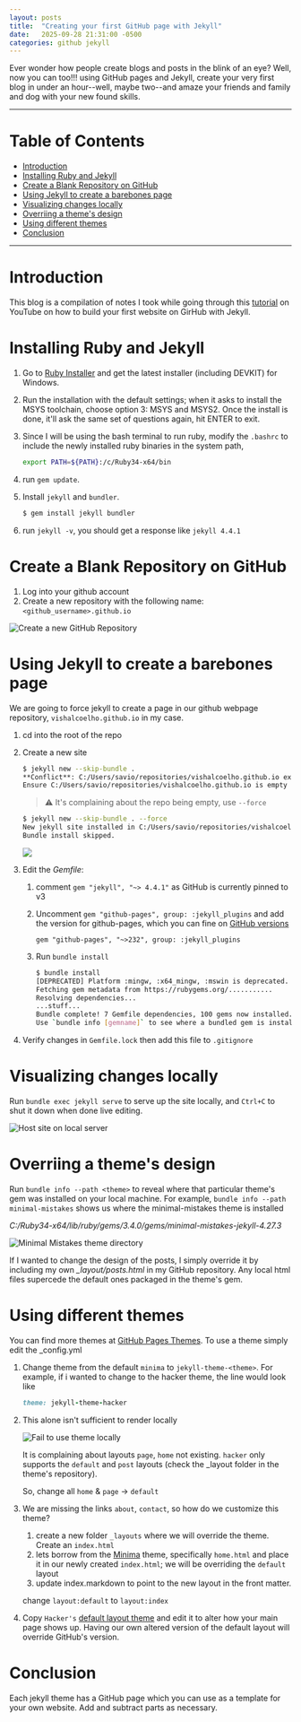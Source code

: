 ```yaml
---
layout: posts
title:  "Creating your first GitHub page with Jekyll"
date:   2025-09-28 21:31:00 -0500
categories: github jekyll
---
```

<!-- excerpts go here, right after the front matter -->
Ever wonder how people create blogs and posts in the blink of an eye? Well, now you can too!!! using GitHub pages and Jekyll, create your very first blog in under an hour--well, maybe two--and amaze your friends and family and dog with your new found skills.

---

# Table of Contents <!-- omit in toc -->

- [Introduction](#introduction)
- [Installing Ruby and Jekyll](#installing-ruby-and-jekyll)
- [Create a Blank Repository on GitHub](#create-a-blank-repository-on-github)
- [Using Jekyll to create a barebones page](#using-jekyll-to-create-a-barebones-page)
- [Visualizing changes locally](#visualizing-changes-locally)
- [Overriing a theme's design](#overriing-a-themes-design)
- [Using different themes](#using-different-themes)
- [Conclusion](#conclusion)

---

# Introduction

This blog is a compilation of notes I took while going through this [tutorial](https://www.youtube.com/watch?v=fV01b0duZwU) on YouTube on how to build your first website on GirHub with Jekyll.

# Installing Ruby and Jekyll
1. Go to [Ruby Installer](https://rubyinstaller.org/downloads/) and get the latest installer (including DEVKIT) for Windows.
2. Run the installation with the default settings; when it asks to install the MSYS toolchain, choose option 3: MSYS and MSYS2. Once the install is done, it'll ask the same set of questions again, hit ENTER to exit.
3. Since I will be using the bash terminal to run ruby, modify the `.bashrc` to include the newly installed ruby binaries in the system path,

    ```bash
    export PATH=${PATH}:/c/Ruby34-x64/bin
    ```

4. run `gem update`.
5. Install `jekyll` and `bundler`.
    ```bash
    $ gem install jekyll bundler
    ```
6. run `jekyll -v`, you should get a response like `jekyll 4.4.1`

# Create a Blank Repository on GitHub
1. Log into your github account
1. Create a new repository with the following name: `<github_username>.github.io`

![Create a new GitHub Repository][img_create_repo]

# Using Jekyll to create a barebones page
We are going to force jekyll to create a page in our github webpage repository, `vishalcoelho.github.io` in my case.

1. cd into the root of the repo
1. Create a new site

    ```bash
    $ jekyll new --skip-bundle .
    **Conflict**: C:/Users/savio/repositories/vishalcoelho.github.io exists and is not empty.
    Ensure C:/Users/savio/repositories/vishalcoelho.github.io is empty or else try again with `--force` to proceed and overwrite any files.
    ```
    > :warning: It's complaining about the repo being empty, use `--force`

    ```bash
    $ jekyll new --skip-bundle . --force
    New jekyll site installed in C:/Users/savio/repositories/vishalcoelho.github.io.
    Bundle install skipped.
    ```
    <!-- If you want to center an image, you need to use the path (not link) in an img tag, as opposed to -->
    <!-- ![Jekyll creates a blank project][img_jekyll_blank] -->
    <img
        style="display: block;
               margin-left: auto;
               margin-right: auto;
               width = 30%;"
        src="/assets/images/2025_09_28_post_first_github_page/new_jekyll_creation.png">

1. Edit the *Gemfile*:
   1. comment `gem "jekyll", "~> 4.4.1"` as GitHub is currently pinned to v3
   2. Uncomment `gem "github-pages", group: :jekyll_plugins` and add the version for github-pages, which you can fine on [GitHub versions](https://pages.github.com/versions/)

      `gem "github-pages", "~>232", group: :jekyll_plugins`
   3. Run `bundle install`

        ```bash
        $ bundle install
        [DEPRECATED] Platform :mingw, :x64_mingw, :mswin is deprecated. Please use platform :windows instead.
        Fetching gem metadata from https://rubygems.org/...........
        Resolving dependencies...
        ...stuff...
        Bundle complete! 7 Gemfile dependencies, 100 gems now installed.
        Use `bundle info [gemname]` to see where a bundled gem is installed.
        ```

2. Verify changes in `Gemfile.lock` then add this file to `.gitignore`

# Visualizing changes locally

Run `bundle exec jekyll serve` to serve up the site locally, and `Ctrl+C` to shut it down when done live editing.

   ![Host site on local server][img_local_server]


# Overriing a theme's design

Run `bundle info --path <theme>` to reveal where that particular theme's gem was installed on your local machine. For
example, `bundle info --path minimal-mistakes` shows us where the minimal-mistakes theme is installed

 *C:/Ruby34-x64/lib/ruby/gems/3.4.0/gems/minimal-mistakes-jekyll-4.27.3*

![Minimal Mistakes theme directory][img_minimal_mistakes_theme]

If I wanted to change the design of the posts, I simply override it by including my own *_layout/posts.html* in my GitHub repository. Any local html files supercede the default ones packaged in the theme's gem.

# Using different themes

You can find more themes at [GitHub Pages Themes](https://docs.github.com/en/pages/setting-up-a-github-pages-site-with-jekyll/adding-a-theme-to-your-github-pages-site-using-jekyll). To use a theme simply edit the _config.yml

1. Change theme from the default `minima` to `jekyll-theme-<theme>`. For example, if i wanted to change to the hacker theme, the line would look like

    ```ruby
    theme: jekyll-theme-hacker
    ```

1. This alone isn't sufficient to render locally

    ![Fail to use theme locally][img_jekyll_serve_fail]

    It is complaining about layouts `page`, `home` not existing. `hacker` only supports the `default` and `post` layouts (check the _layout folder in the theme's repository).

    So, change all `home` & `page` -> `default`

1. We are missing the links `about`, `contact`, so how do we customize this theme?
   1. create a new folder `_layouts` where we  will override the theme. Create an `index.html`
   1. lets borrow from the [Minima](https://) theme, specifically `home.html` and place it in our newly created `index.html`; we will be overriding the `default` layout
   1. update index.markdown to point to the new layout in the front matter.

   change `layout:default` to `layout:index`

1. Copy `Hacker's` [default layout theme](https://github.com/pages-themes/hacker/blob/master/_layouts/default.html)
and edit it to alter how your main page shows up. Having our own altered version of the default layout will override GitHub's version.

# Conclusion

Each jekyll theme has a GitHub page which you can use as a template for your own website. Add and subtract parts as necessary.

[img_create_repo]: /assets/images/2025_09_28_post_first_github_page/create_repo.png
[img_jekyll_blank]: /assets/images/2025_09_28_post_first_github_page/new_jekyll_creation.png
[img_local_server]: /assets/images/2025_09_28_post_first_github_page/serving_site_locally.png
[img_jekyll_serve_fail]: /assets/images/2025_09_28_post_first_github_page/jekyll_serve_fail.png
[img_minimal_mistakes_theme]: /assets/images/2025_09_28_post_first_github_page/minimal_mistakes_theme.png